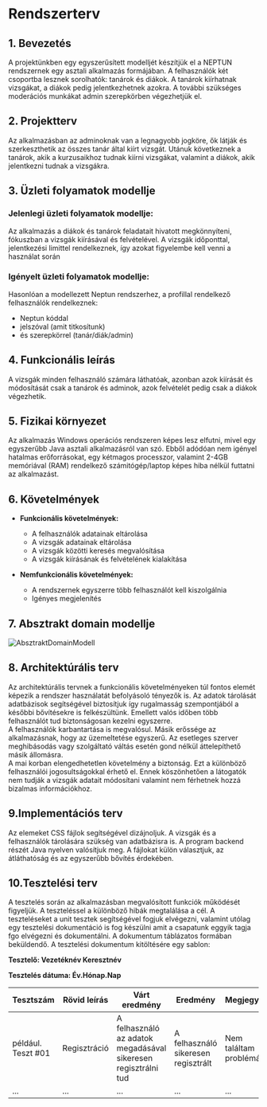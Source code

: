 # Rendszerterv

## 1. Bevezetés
A projektünkben egy egyszerűsített modelljét készítjük el a NEPTUN rendszernek egy asztali alkalmazás formájában.
A felhasználók két csoportba lesznek sorolhatók: tanárok és diákok. A tanárok kiírhatnak vizsgákat, a diákok pedig jelentkezhetnek azokra.
A további szükséges moderációs munkákat admin szerepkörben végezhetjük el.

## 2. Projektterv
Az alkalmazásban az adminoknak van a legnagyobb jogköre, ők látják és szerkeszthetik az összes tanár által kiírt vizsgát.
Utánuk következnek a tanárok, akik a kurzusaikhoz tudnak kiírni vizsgákat, valamint a diákok, akik jelentkezni tudnak a vizsgákra.

## 3. Üzleti folyamatok modellje
### Jelenlegi üzleti folyamatok modellje:
Az alkalmazás a diákok és tanárok feladatait hivatott megkönnyíteni, fókuszban a vizsgák kiírásával és felvételével. A vizsgák időponttal, jelentkezési limittel rendelkeznek, így azokat figyelembe kell venni a használat során

### Igényelt üzleti folyamatok modellje:
Hasonlóan a modellezett Neptun rendszerhez, a profillal rendelkező felhasználók rendelkeznek:
- Neptun kóddal
- jelszóval (amit titkosítunk)
- és szerepkörrel (tanár/diák/admin)

## 4. Funkcionális leírás
A vizsgák minden felhasználó számára láthatóak, azonban azok kiírását és módosítását csak a tanárok és adminok, azok felvételét pedig csak a diákok végezhetik.

## 5. Fizikai környezet
Az alkalmazás Windows operációs rendszeren képes lesz elfutni, mivel egy egyszerűbb Java asztali alkalmazásról van szó. Ebből adódóan nem igényel hatalmas erőforrásokat, egy kétmagos processzor, valamint 2-4GB memóriával (RAM) rendelkező számitógép/laptop képes hiba nélkül futtatni az alkalmazást.

## 6. Követelmények

   * **Funkcionális követelmények:**
       - A felhasználók adatainak eltárolása
       - A vizsgák adatainak eltárolása
       - A vizsgák közötti keresés megvalósítása
       - A vizsgák kiírásának és felvételének kialakítása

   * **Nemfunkcionális követelmények:**
       - A rendszernek egyszerre több felhasználót kell kiszolgálnia
       - Igényes megjelenítés

## 7. Absztrakt domain modellje
![AbsztraktDomainModell](imgs/absztrakt.png)

## 8. Architektúrális terv
Az architektúrális tervnek a funkcionális követelményeken túl fontos elemét képezik a rendszer használatát befolyásoló tényezők is. Az adatok tárolását adatbázisok segítségével biztosítjuk így rugalmasság szempontjából a későbbi bővítésekre is felkészültünk. Emellett valós időben több felhasználót tud biztonságosan kezelni egyszerre.</br>
A felhasználók karbantartása is megvalósul. Másik erőssége az alkalmazásnak, hogy az üzemeltetése egyszerű. Az esetleges szerver meghibásodás vagy szolgáltató váltás esetén gond nélkül áttelepíthető másik állomásra.</br>
A mai korban elengedhetetlen követelmény a biztonság. Ezt a különböző felhasználói jogosultságokkal érhető el. Ennek köszönhetően a látogatók nem tudják a vizsgák adatait módosítani valamint nem férhetnek hozzá bizalmas információkhoz.

## 9.Implementációs terv
Az elemeket CSS fájlok segítségével dizájnoljuk. A vizsgák és a felhasználók tárolására szükség van adatbázisra is. A program backend részét Java nyelven valósítjuk meg. A fájlokat külön választjuk, az átláthatóság és az egyszerűbb bővítés érdekében.

## 10.Tesztelési terv
A tesztelés során az alkalmazásban megvalósított funkciók működését figyeljük. A teszteléssel a különböző hibák megtalálása a cél.
 A teszteléseket a unit tesztek segítségével fogjuk elvégezni, valamint utólag
 egy tesztelési dokumentáció is fog készülni amit a csapatunk eggyik tagja fgo elvégezni és dokumentálni.
 A dokumentum táblázatos formában beküldendő.
 A tesztelési dokumentum kitöltésére egy sablon:

 **Tesztelő: Vezetéknév Keresztnév**

 **Tesztelés dátuma: Év.Hónap.Nap**

 Tesztszám | Rövid leírás | Várt eredmény | Eredmény | Megjegyzés
 ----------|--------------|---------------|----------|-----------
 például. Teszt #01 | Regisztráció | A felhasználó az adatok megadásával sikeresen regisztrálni tud  | A felhasználó sikeresen regisztrált | Nem találtam problémát.
 ... | ... | ... | ... | ...

